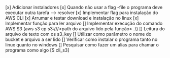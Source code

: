 [x] Adicionar instaladores
[x] Quando não usar a flag -file o programa deve executar outra tarefa --> resolver
[x] Implementar flag para instalação do AWS CLI
[x] Arrumar e testar download e instalação no linux
[x] Implementar função para ler arquivo
[] Implementar execução do comando AWS S3 (aws s3 cp s3://<nome do bucket>/<path do arquivo lido pela função> .\\)
[] Leitura do arquivo de texto com os s3_key
[] Utilizar como parâmetro o nome do bucket e arquivo a ser lido
[] Verificar como instalar o programa tanto no linux quanto no windows
[] Pesquisar como fazer um alias para chamar o programa como algo [$ cli_s3]